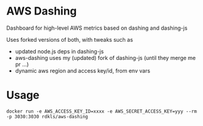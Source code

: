 # AWS Dashing

Dashboard for high-level AWS metrics based on dashing and dashing-js

Uses forked versions of both, with tweaks such as

- updated node.js deps in dashing-js
- aws-dashing uses my (updated) fork of dashing-js (until they merge me pr ...)
- dynamic aws region and access key/id, from env vars

# Usage

`docker run -e AWS_ACCESS_KEY_ID=xxxx -e AWS_SECRET_ACCESS_KEY=yyy --rm -p 3030:3030 rdkls/aws-dashing`
